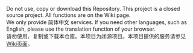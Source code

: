 Do not use, copy or download this Repository. This project is a closed source project. All functions are on the Wiki page.  
We only provide 简体中文 services. If you need other languages, such as English, please use the translation function of your browser.   
请勿使用、复制或下载本仓库。本项目为闭源项目。本项目提供的服务请参见[Wiki页面](../../wiki)。
